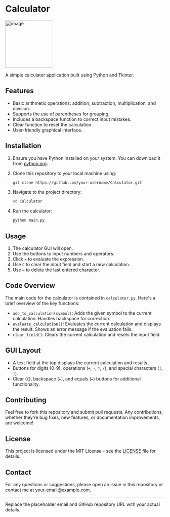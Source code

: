 

# Calculator
<img width="151" alt="image" src="https://github.com/Yash-Epte/Calculator/assets/121223452/9e9aaca2-bb8c-417e-b098-491888dbc638">


A simple calculator application built using Python and Tkinter.

## Features

- Basic arithmetic operations: addition, subtraction, multiplication, and division.
- Supports the use of parentheses for grouping.
- Includes a backspace function to correct input mistakes.
- Clear function to reset the calculation.
- User-friendly graphical interface.

## Installation

1. Ensure you have Python installed on your system. You can download it from [python.org](https://www.python.org/).

2. Clone this repository to your local machine using:
   ```bash
   git clone https://github.com/your-username/Calculator.git
   ```

3. Navigate to the project directory:
   ```bash
   cd Calculator
   ```

4. Run the calculator:
   ```bash
   python main.py
   ```

## Usage

1. The calculator GUI will open.
2. Use the buttons to input numbers and operators.
3. Click `=` to evaluate the expression.
4. Use `C` to clear the input field and start a new calculation.
5. Use `←` to delete the last entered character.

## Code Overview

The main code for the calculator is contained in `calculator.py`. Here's a brief overview of the key functions:

- `add_to_calculation(symbol)`: Adds the given symbol to the current calculation. Handles backspace for correction.
- `evaluate_calculation()`: Evaluates the current calculation and displays the result. Shows an error message if the evaluation fails.
- `clear_field()`: Clears the current calculation and resets the input field.

## GUI Layout

- A text field at the top displays the current calculation and results.
- Buttons for digits (0-9), operations (`+`, `-`, `*`, `/`), and special characters (`(`, `)`).
- Clear (`C`), backspace (`←`), and equals (`=`) buttons for additional functionality.

## Contributing

Feel free to fork this repository and submit pull requests. Any contributions, whether they're bug fixes, new features, or documentation improvements, are welcome!

## License

This project is licensed under the MIT License - see the [LICENSE](LICENSE) file for details.

## Contact

For any questions or suggestions, please open an issue in this repository or contact me at [your-email@example.com](mailto:your-email@example.com).

---

Replace the placeholder email and GitHub repository URL with your actual details.
